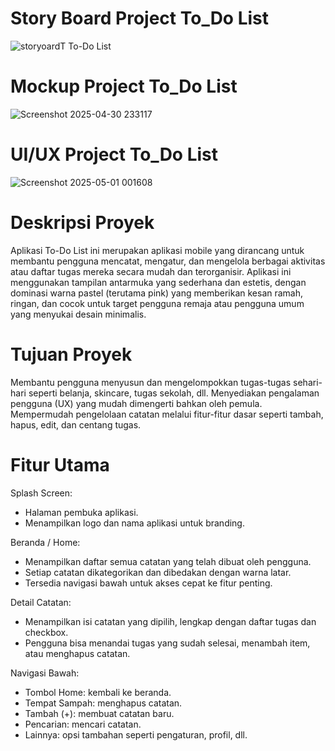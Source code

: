 # Story Board Project To_Do List
![storyoardT To-Do List](https://github.com/user-attachments/assets/ec1f45b3-7c82-4df3-bfde-b1f615b62fec)

# Mockup Project To_Do List
![Screenshot 2025-04-30 233117](https://github.com/user-attachments/assets/38498bcb-cd08-4a3e-a702-5734da9c03d1)

# UI/UX Project To_Do List
![Screenshot 2025-05-01 001608](https://github.com/user-attachments/assets/9244ce90-4278-4d9c-8806-5f057618ef5c)

# Deskripsi Proyek
Aplikasi To-Do List ini merupakan aplikasi mobile yang dirancang untuk membantu pengguna mencatat, mengatur, dan mengelola berbagai aktivitas atau daftar tugas mereka secara mudah dan terorganisir.
Aplikasi ini menggunakan tampilan antarmuka yang sederhana dan estetis, dengan dominasi warna pastel (terutama pink) yang memberikan kesan ramah, ringan, dan cocok untuk target pengguna remaja atau pengguna umum yang menyukai desain minimalis.

# Tujuan Proyek
Membantu pengguna menyusun dan mengelompokkan tugas-tugas sehari-hari seperti belanja, skincare, tugas sekolah, dll.
Menyediakan pengalaman pengguna (UX) yang mudah dimengerti bahkan oleh pemula.
Mempermudah pengelolaan catatan melalui fitur-fitur dasar seperti tambah, hapus, edit, dan centang tugas.

# Fitur Utama
Splash Screen:
- Halaman pembuka aplikasi.
- Menampilkan logo dan nama aplikasi untuk branding.
  
Beranda / Home:
- Menampilkan daftar semua catatan yang telah dibuat oleh pengguna.
- Setiap catatan dikategorikan dan dibedakan dengan warna latar.
- Tersedia navigasi bawah untuk akses cepat ke fitur penting.
  
Detail Catatan:
- Menampilkan isi catatan yang dipilih, lengkap dengan daftar tugas dan checkbox.
- Pengguna bisa menandai tugas yang sudah selesai, menambah item, atau menghapus catatan.
  
Navigasi Bawah:
- Tombol Home: kembali ke beranda.
- Tempat Sampah: menghapus catatan.
- Tambah (+): membuat catatan baru.
- Pencarian: mencari catatan.
- Lainnya: opsi tambahan seperti pengaturan, profil, dll.
